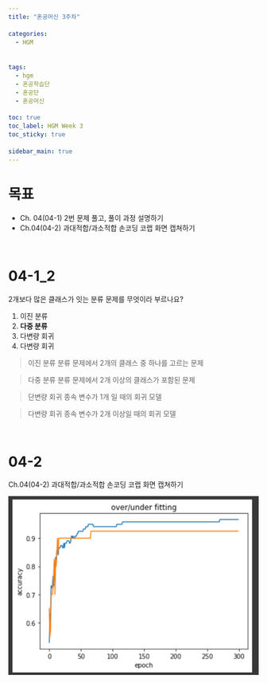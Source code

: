```yaml
---
title: "혼공머신 3주차"

categories:
  - HGM


tags:
  - hgm
  - 혼공학습단
  - 혼공단
  - 혼공머신

toc: true
toc_label: HGM Week 3
toc_sticky: true

sidebar_main: true
---
```


# 목표

* Ch. 04(04-1) 2번 문제 풀고, 풀이 과정 설명하기
* Ch.04(04-2) 과대적합/과소적합 손코딩 코랩 화면 캡쳐하기

<br/>

# 04-1_2

2개보다 많은 클래스가 잇는 분류 문제를 무엇이라 부르나요?

1. 이진 분류
2. **다중 분류**
3. 다변량 회귀
4. 다변량 회귀

> 이진 분류
> 분류 문제에서 2개의 클래스 중 하나를 고르는 문제

> 다중 분류
> 분류 문제에서 2개 이상의 클래스가 포함된 문제

> 단변량 회귀
> 종속 변수가 1개 일 때의 회귀 모델

> 다변량 회귀
> 종속 변수가 2개 이상일 때의 회귀 모델

<br/>

# 04-2

Ch.04(04-2) 과대적합/과소적합 손코딩 코랩 화면 캡쳐하기

![week3_1](/assets/images/hgm/week3_1.png)